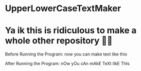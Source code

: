 # UpperLowerCaseTextMaker
<h1>Ya ik this is ridiculous to make a whole other repository 🤷‍♂️</h1>

Before Running the Program:
now you can make text like this

After Running the Program:
nOw yOu cAn mAkE TeXt lIkE ThIs
